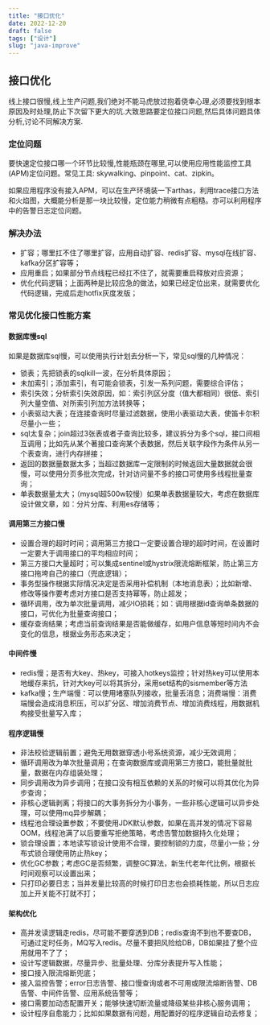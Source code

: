 ```yaml
---
title: "接口优化"
date: 2022-12-20
draft: false
tags: ["设计"]
slug: "java-improve"
---
```


## 接口优化
线上接口很慢,线上生产问题,我们绝对不能马虎放过抱着侥幸心理,必须要找到根本原因及时处理,防止下次留下更大的坑.大致思路要定位接口问题,然后具体问题具体分析,讨论不同解决方案.

### 定位问题
要快速定位接口哪一个环节比较慢,性能瓶颈在哪里,可以使用应用性能监控工具(APM)定位问题。常见工具: skywalking、pinpoint、cat、zipkin。

如果应用程序没有接入APM，可以在生产环境装一下arthas，利用trace接口方法和火焰图，大概能分析是那一块比较慢，定位能力稍微有点粗糙。亦可以利用程序中的告警日志定位问题。

### 解决办法
- 扩容；哪里扛不住了哪里扩容，应用自动扩容、redis扩容、mysql在线扩容、kafka分区扩容等；
- 应用重启；如果部分节点线程已经扛不住了，就需要重启释放对应资源；
- 优化代码逻辑；上面两种是比较应急的做法，如果已经定位出来，就需要优化代码逻辑，完成后走hotfix灰度发版；

### 常见优化接口性能方案

#### 数据库慢sql
如果是数据库sql慢，可以使用执行计划去分析一下，常见sql慢的几种情况：
- 锁表；先把锁表的sqlkill一波，在分析具体原因；
- 未加索引；添加索引，有可能会锁表，引发一系列问题，需要综合评估；
- 索引失效；分析索引失效原因，如：索引列区分度（值大都相同）很低、索引列大量空值、对所索引列加方法转换等；
- 小表驱动大表；在连接查询时尽量过滤数据，使用小表驱动大表，使笛卡尔积尽量小一些；
- sql太复杂；join超过3张表或者子查询比较多，建议拆分为多个sql，接口间相互调用；比如先从某个著接口查询某个表数据，然后关联字段作为条件从另一个表查询，进行内存拼接；
- 返回的数据量数据太多；当超过数据库一定限制的时候返回大量数据就会很慢，可以使用分页多批次完成，针对访问量不多的接口可使用多线程批量查询；
- 单表数据量太大；（mysql超500w较慢）如果单表数据量较大，考虑在数据库设计做文章，如：分片分库、利用es存储等；

#### 调用第三方接口慢
- 设置合理的超时时间；调用第三方接口一定要设置合理的超时时间，在设置时一定要大于调用接口的平均相应时间；
- 第三方接口大量超时；可以集成sentinel或hystrix限流熔断框架，防止第三方接口拖垮自己的接口（兜底逻辑）；
- 事务型操作根据实际情况决定是否采用补偿机制（本地消息表）；比如新增、修改等操作要考虑对方接口是否支持幂等，防止超发；
- 循环调用，改为单次批量调用，减少IO损耗；如：调用根据id查询单条数据的接口，可优化为批量查询接口；
- 缓存查询结果；考虑当前查询结果是否能做缓存，如用户信息等短时间内不会变化的信息，根据业务形态来决定；

#### 中间件慢
- redis慢；是否有大key、热key，可接入hotkeys监控；针对热key可以使用本地缓存来抗，针对大key可以将其拆分，采用set结构的sismember等方法
- kafka慢；生产端慢：可以使用堵塞队列接收，批量丢消息；消费端慢：消费端慢会造成消息积压，可以扩分区、增加消费节点、增加消费线程，用数据机构接受批量写入库；

#### 程序逻辑慢
- 非法校验逻辑前置；避免无用数据穿透小号系统资源，减少无效调用；
- 循环调用改为单次批量调用；在查询数据库或调用第三方接口，能批量就批量，数据在内存组装处理；
- 同步调用改为异步调用；在接口没有相互依赖的关系的时候可以将其优化为异步查询；
- 非核心逻辑剥离；将接口的大事务拆分为小事务，一些非核心逻辑可以异步处理，可以使用mq异步解耦；
- 线程池合理设置参数；不要使用JDK默认参数，如果在高并发的情况下容易OOM，线程池满了以后要重写拒绝策略，考虑告警加数据持久化处理；
- 锁合理设置；本地读写锁设计使用不合理，要控制锁的力度，尽量小一些；分布式锁合理使用防止热key；
- 优化GC参数；考虑GC是否频繁，调整GC算法，新生代老年代比例，根据长时间观察可以设置出来；
- 只打印必要日志；当并发量比较高的时候打印日志也会损耗性能，所以日志应加上开关能不打就不打；

#### 架构优化
- 高并发读逻辑走redis，尽可能不要穿透到DB；redis查询不到也不要查DB，可通过定时任务，MQ写入redis。尽量不要把风险给DB，DB如果挂了整个应用就用不了了；
- 设计写逻辑数据，尽量异步、批量处理、分库分表提升写入性能；
- 接口接入限流熔断兜底；
- 接入监控告警；error日志告警、接口慢查询或者不可用或限流熔断告警、DB告警、中间件告警、应用系统告警等；
- 接口需要加动态配置开关；能够快速切断流量或降级某些非核心服务调用；
- 设计程序自愈能力；比如如果数据有问题，用配置好的程序逻辑自动去修复；





